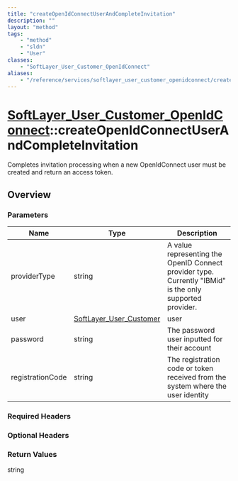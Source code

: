 ```yaml
---
title: "createOpenIdConnectUserAndCompleteInvitation"
description: ""
layout: "method"
tags:
    - "method"
    - "sldn"
    - "User"
classes:
    - "SoftLayer_User_Customer_OpenIdConnect"
aliases:
    - "/reference/services/softlayer_user_customer_openidconnect/createOpenIdConnectUserAndCompleteInvitation"
---
```

# [SoftLayer_User_Customer_OpenIdConnect](/reference/services/SoftLayer_User_Customer_OpenIdConnect)::createOpenIdConnectUserAndCompleteInvitation

Completes invitation processing when a new OpenIdConnect user must be created and return an access token.


## Overview 


### Parameters 
|Name | Type | Description |
| --- | --- | --- |
|providerType| string| A value representing the OpenID Connect provider type. Currently "IBMid" is the only supported provider.|
|user| <a href='/reference/datatypes/SoftLayer_User_Customer'>SoftLayer_User_Customer </a>| user|
|password| string| The password user inputted for their account|
|registrationCode| string| The registration code or token received from the system where the user identity|


### Required Headers

### Optional Headers

### Return Values
string

